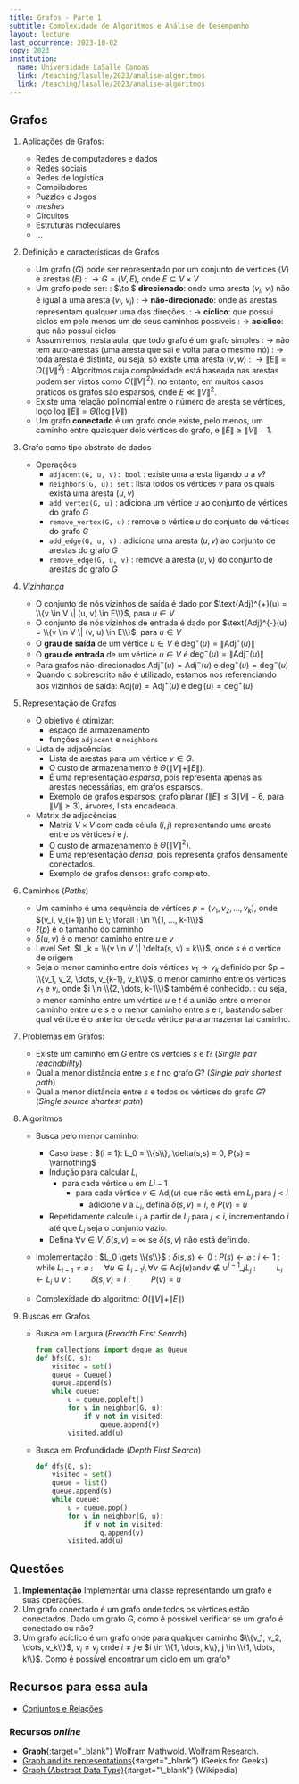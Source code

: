 ```yaml
---
title: Grafos - Parte 1
subtitle: Complexidade de Algoritmos e Análise de Desempenho
layout: lecture
last_occurrence: 2023-10-02
copy: 2023
institution:
  name: Universidade LaSalle Canoas
  link: /teaching/lasalle/2023/analise-algoritmos
  link: /teaching/lasalle/2023/analise-algoritmos
---
```


## Grafos

1. Aplicações de Grafos:
    * Redes de computadores e dados
    * Redes sociais
    * Redes de logística
    * Compiladores
    * Puzzles e Jogos
    * _meshes_
    * Circuitos
    * Estruturas moleculares
    * $\dots$
2. Definição e características de Grafos
    * Um grafo ($G$) pode ser representado por um conjunto de vértices ($V$) e arestas ($E$)
    : $\to G = (V, E)$, onde $E \subseteq V \times V$
    * Um grafo pode ser:
        : $\to $ **direcionado**: onde uma aresta ($v_i$, $v_j$) não é igual a uma aresta ($v_j$, $v_i$)
        : $\to$ **não-direcionado**: onde as arestas representam qualquer uma das direções.
        : $\to$ **cíclico**: que possui ciclos em pelo menos um de seus caminhos possíveis
        : $\to$ **acíclico**: que não possuí ciclos
    * Assumiremos, nesta aula, que todo grafo é um grafo simples
    : $\to$ não tem auto-arestas (uma aresta que sai e volta para o mesmo nó)
    : $\to$ toda aresta é distinta, ou seja, só existe uma aresta $(v, w)$
    : $\to\|E\| = O(\|V\|^{2})$
        : Algoritmos cuja complexidade está baseada nas arestas podem ser vistos como $O(\|V\|^2)$, no entanto, em muitos casos práticos os grafos são esparsos, onde $E \ll \|V\|^2$.
    * Existe uma relação polinomial entre o número de aresta se vértices, logo $\log \|E\| = \Theta(\log \|V\|)$
    * Um grafo **conectado** é um grafo onde existe, pelo menos, um caminho entre quaisquer dois vértices do grafo, e $\|E\| \ge \|V\| - 1$.
3. Grafo como tipo abstrato de dados
    * Operações
        * `adjacent(G, u, v): bool`
        : existe uma aresta ligando $u$ a $v$?
        * `neighbors(G, u): set`
            : lista todos os vértices $v$ para os quais exista uma aresta $(u, v)$
        * `add_vertex(G, u)`
            : adiciona um vértice $u$ ao conjunto de vértices do grafo $G$
        * `remove_vertex(G, u)`
            : remove o vértice $u$ do conjunto de vértices do grafo $G$
        * `add_edge(G, u, v)`
            : adiciona uma aresta $(u, v)$ ao conjunto de arestas do grafo $G$
        * `remove_edge(G, u, v)`
            : remove a aresta $(u, v)$ do conjunto de arestas do grafo $G$

4. _Vizinhança_
    * O conjunto de nós vizinhos de saída é dado por $\text{Adj}^{+}(u) = \\{v \in V \| (u, v) \in E\\}$, para $u \in V$
    * O conjunto de nós vizinhos de entrada é dado por $\text{Adj}^{-}(u) = \\{v \in V \| (v, u) \in E\\}$, para $u \in V$
    * O **grau de saída** de um vértice $u \in V$ é $\deg^{+}(u) = \|\text{Adj}^{+}(u)\|$
    * O **grau de entrada** de um vértice $u \in V$ é $\deg^{-}(u) = \|\text{Adj}^{-}(u)\|$
    * Para grafos não-direcionados $\text{Adj}^{+}(u) = \text{Adj}^{-}(u)$ e $\deg^{+}(u) = \deg^{-}(u)$
    * Quando o sobrescrito não é utilizado, estamos nos referenciando aos vizinhos de saída: $\text{Adj}(u) = \text{Adj}^{+}(u)$ e $\deg(u) = \deg^{+}(u)$

5. Representação de Grafos
    * O objetivo é otimizar:
        * espaço de armazenamento
        * funções `adjacent` e `neighbors`
    * Lista de adjacências
        * Lista de arestas para um vértice $v \in G$.
        * O custo de armazenamento é $\Theta(\|V\| + \|E\|)$.
        * É uma representação _esparsa_, pois representa apenas as arestas necessárias, em grafos esparsos.
        * Exemplo de grafos esparsos: grafo planar ($\|E\| \le 3\|V\|-6$, para $\|V\| \ge 3$), árvores, lista encadeada.
    * Matrix de adjacências
        * Matriz $V\times{V}$ com cada célula $(i, j)$ representando uma aresta entre os vértices $i$ e $j$.
        * O custo de armazenamento é $\Theta(\|V\|^2)$.
        * É uma representação _densa_, pois representa grafos densamente conectados.
        * Exemplo de grafos densos: grafo completo.

6. Caminhos (_Paths_)
    * Um caminho é uma sequência de vértices $p = (v_1, v_2, \dots ,v_k)$, onde $(v_i, v_{i+1}) \in E \; \forall i \in \\{1, ..., k-1\\}$
    * $\ell(p)$ é o tamanho do caminho
    * $\delta(u, v)$ é o menor caminho entre $u$ e $v$
    * Level Set: $L_k = \\{v \in V \| \delta(s, v) = k\\}$, onde $s$ é o vertice de origem
    * Seja o menor caminho entre dois vértices $v_1 \longrightarrow v_k$ definido por $p = \\{v_1, v_2, \dots, v_{k-1}, v_k\\}$, o menor caminho entre os vértices $v_1$ e $v_i$, onde $i \in \\{2, \dots, k-1\\}$ também é conhecido.
    : ou seja, o menor caminho entre um vértice $u$ e $t$ é a união entre o menor caminho entre $u$ e $s$ e o menor caminho entre $s$ e $t$, bastando saber qual vértice é o anterior de cada vértice para armazenar tal caminho.

7. Problemas em Grafos:
    * Existe um caminho em $G$ entre os vértcies $s$ e $t$? (_Single pair reachability_)
    * Qual a menor distância entre $s$ e $t$ no grafo $G$? (_Single pair shortest path_)
    * Qual a menor distância entre $s$ e todos os vértices do grafo $G$? (_Single source shortest path_)

8. Algoritmos
    * Busca pelo menor caminho:
        * Caso base
        : $(i = 1): L_0 = \\{s\\}, \delta(s,s) = 0, P(s) = \varnothing$
        * Indução para calcular $L_i$
            * para cada vértice `u` em $L{i-1}$
                * para cada vértice $v \in \text{Adj}(u)$ que não está em $L_j$ para $j \lt i$
                    * adicione $v$ a $L_i$, defina $\delta(s, v) = i$, e $P(v) = u$
        *  Repetidamente calcule $L_i$ a partir de $L_j$ para $j \lt i$, incrementando $i$ até que $L_i$ seja o conjunto vazio.
        * Defina $\forall v \in V, \delta(s, v) = \infty$ se $\delta(s, v)$ não está definido.
    * Implementação
        : $L_0 \gets \\{s\\}$
        : $\delta(s, s) \gets 0$
        : $P(s) \gets \varnothing$
        : $i \gets 1$
        : $\text{while} \; L_{i-1} \ne \varnothing$
        : $\quad \forall u \in L_{i-1}i, \forall v \in \text{Adj}(u) \text{and} v \notin \cup^{i-1}\_{j}{L_j}$
        : $\quad\quad L_i \gets L_i \cup {v}$
        : $\quad\quad \delta(s, v) = i$
        : $\quad\quad P(v) = u$

    * Complexidade do algoritmo: $O(\|V\| + \|E\|)$

9. Buscas em Grafos
    * Busca em Largura (_Breadth First Search_)
        ```python
        from collections import deque as Queue
        def bfs(G, s):
            visited = set()
            queue = Queue()
            queue.append(s)
            while queue:
                u = queue.popleft()
                for v in neighbor(G, u):
                    if v not in visited:
                        queue.append(v)
                visited.add(u)
        ```
    * Busca em Profundidade (_Depth First Search_)
        ```python
        def dfs(G, s):
            visited = set()
            queue = list()
            queue.append(s)
            while queue:
                u = queue.pop()
                for v in neighbor(G, u):
                    if v not in visited:
                        q.append(v)
                visited.add(u)
        ```

## Questões

1. **Implementação** Implementar uma classe representando um grafo e suas operações.
2. Um grafo conectado é um grafo onde todos os vértices estão conectados. Dado um grafo $G$, como é possível verificar se um grafo é conectado ou não?
3. Um grafo acíclico é um grafo onde para qualquer caminho $\\{v_1, v_2, \dots, v_k\\}$, $v_i \ne v_j$ onde $i \ne j$ e  $i \in \\{1, \dots, k\\}, j \in \\{1, \dots, k\\}$. Como é possível encontrar um ciclo em um grafo?


## Recursos para essa aula

* [Conjuntos e Relações](/teaching/cs/basics/set-concepts)

### Recursos _online_

* [**Graph**](https://mathworld.wolfram.com/Graph.html){:target="\_blank"} Wolfram Mathwold. Wolfram Research.
* [Graph and its representations](https://www.geeksforgeeks.org/graph-and-its-representations/){:target="\_blank"} (Geeks for Geeks)
* [Graph (Abstract Data Type)](https://en.wikipedia.org/wiki/Graph_(abstract_data_type)){:target="\_blank"} (Wikipedia)
